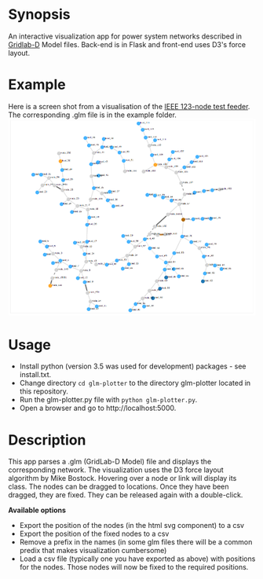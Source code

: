# Synopsis
An interactive visualization app for power system networks described in [Gridlab-D](http://www.gridlabd.org/) Model files. Back-end is in Flask and front-end uses D3's force layout.

# Example
Here is a screen shot from a visualisation of the [IEEE 123-node test feeder](https://ewh.ieee.org/soc/pes/dsacom/testfeeders/). The corresponding .glm file is in the example folder.
![Alt text](etc/ieee123_example.png?raw=true "IEEE 123 node example")

# Usage
* Install python (version 3.5 was used for development) packages - see install.txt.
* Change directory `cd glm-plotter` to the directory glm-plotter located in this repository.
* Run the glm-plotter.py file with `python glm-plotter.py`.
* Open a browser and go to http://localhost:5000.

# Description
This app parses a .glm (GridLab-D Model) file and displays the corresponding network. The visualization uses the D3 force layout algorithm by Mike Bostock.
Hovering over a node or link will display its class. The nodes can be dragged to locations. Once they have been dragged, they are fixed. They can be released again with a double-click.

**Available options**
* Export the position of the nodes (in the html svg component) to a csv
* Export the position of the fixed nodes to a csv
* Remove a prefix in the names (in some glm files there will be a common predix that makes visualization cumbersome)
* Load a csv file (typically one you have exported as above) with positions for the nodes. Those nodes will now be fixed to the required positions.